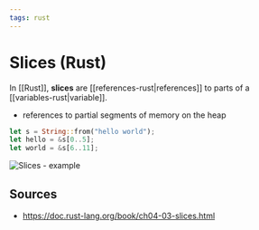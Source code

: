 ```yaml
---
tags: rust
---
```


# Slices (Rust)

In [[Rust]], **slices** are [[references-rust|references]] to parts of a [[variables-rust|variable]].

- references to partial segments of memory on the heap

```rust
let s = String::from("hello world");
let hello = &s[0..5];
let world = &s[6..11];
```

![Slices - example](../attachments/slices-rust-example.png)

## Sources

- <https://doc.rust-lang.org/book/ch04-03-slices.html>
